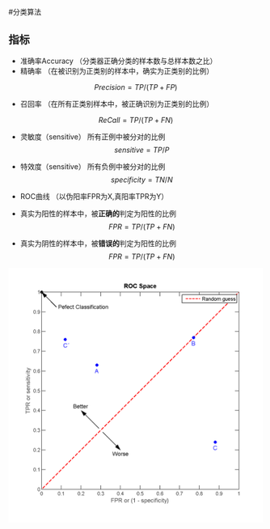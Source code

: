 #分类算法
## 指标
- 准确率Accuracy （分类器正确分类的样本数与总样本数之比）
- 精确率 （在被识别为正类别的样本中，确实为正类别的比例）

 $$Precision = TP / (TP + FP)$$
 
- 召回率  （在所有正类别样本中，被正确识别为正类别的比例）

 $$ ReCall = TP / (TP+FN) $$

- 灵敏度（sensitive） 所有正例中被分对的比例
 $$ sensitive = TP/P $$

- 特效度（sensitive） 所有负例中被分对的比例
 $$ specificity = TN/N $$

- ROC曲线 （以伪阳率FPR为X,真阳率TPR为Y）
 - 真实为阳性的样本中，被**正确的**判定为阳性的比例
 $$FPR = TP / (TP + FN)$$
 - 真实为阴性的样本中，被**错误的**判定为阳性的比例
 $$FPR = TP / (TP + FN)$$

![](/assets/1024px-ROC_space-2.png)

